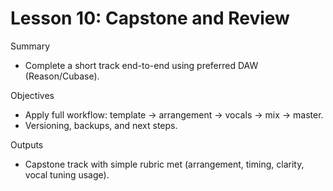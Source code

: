 # Lesson 10: Capstone and Review

Summary
- Complete a short track end-to-end using preferred DAW (Reason/Cubase).

Objectives
- Apply full workflow: template → arrangement → vocals → mix → master.
- Versioning, backups, and next steps.

Outputs
- Capstone track with simple rubric met (arrangement, timing, clarity, vocal tuning usage).

